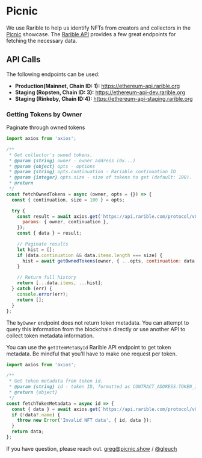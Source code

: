 # Picnic

We use Rarible to help us identify NFTs from creators and collectors in the [Picnic](https://picnic.show) showcase. The [Rarible API](https://api-reference.rarible.com) provides a few great endpoints for fetching the necessary data.

## API Calls

The following endpoints can be used:

* **Production(Mainnet, Chain ID: 1):** https://ethereum-api.rarible.org
* **Staging (Ropsten, Chain ID: 3):** https://ethereum-api-dev.rarible.org
* **Staging (Rinkeby, Chain ID:4):** https://ethereum-api-staging.rarible.org

### Getting Tokens by Owner

Paginate through owned tokens

```javascript
import axios from 'axios';

/**
 * Get collector's owned tokens.
 * @param {string} owner - owner address (0x...)
 * @param {object} opts - options
 * @param {string} opts.continuation - Rariable continuation ID
 * @param {integer} opts.size - size of tokens to get (default: 100).
 * @return 
 */
const fetchOwnedTokens = async (owner, opts = {}) => {
  const { continuation, size = 100 } = opts;

  try {
    const result = await axios.get('https://api.rarible.com/protocol/v0.1/ethereum/nft/items/byOwner', {
      params: { owner, continuation },
    });
    const { data } = result;

    // Paginate results
    let hist = [];
    if (data.continuation && data.items.length === size) {
      hist = await getOwnedTokens(owner, { ...opts, continuation: data.continuation });
    }

    // Return full history
    return [...data.items, ...hist];
  } catch (err) {
    console.error(err);
    return [];
  }
};
```

The `byOwner` endpoint does not return token metadata. You can attempt to query this information from the blockchain directly or use another API to collect token metadata information.

You can use the `getItemMetaById` Rarible API endpoint to get token metadata. Be mindful that you’ll have to make one request per token.

```javascript
import axios from 'axios';

/**
 * Get token metadata from token id.
 * @param {string} id - token ID, formatted as CONTRACT_ADDRESS:TOKEN_ID (e.g. 0x1:1001)
 * @return {object}
 */
const fetchTokenMetadata = async id => {
  const { data } = await axios.get(`https://api.rarible.com/protocol/v0.1/ethereum/nft/items/${id}/meta`);
  if (!data?.name) {
    throw new Error('Invalid NFT data', { id, data });
  }
  return data;
};
```

If you have question, please reach out. greg@picnic.show / [@gleuch](https://twitter.com/gleuch)
